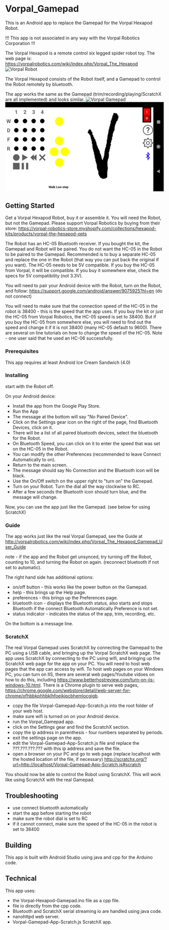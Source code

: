 # Vorpal_Gamepad
This is an Android app to replace the Gamepad for the Vorpal Hexapod Robot.

!!! This app is not associated in any way with the Vorpal Robotics Corporation !!!

The Vorpal Hexapod is a remote control six legged spider robot toy.
The web page is:
https://vorpalrobotics.com/wiki/index.php/Vorpal_The_Hexapod
<img src="https://vorpalrobotics.com/wiki/images/7/7b/Scamp-Leg-Raised.jpg" alt="Vorpal Robot"/>

The Vorpal Hexapod consists of the Robot itself, and a Gamepad to control the Robot remotely by bluetooth.

The app works the same as the Gamepad (trim/recording/playing/ScratchX are all implemented) and looks similar.
<img src="https://vorpalrobotics.com/wiki/images/9/93/Gamepad-Top-View-v2.png" alt="Vorpal Gamepad"/>
<img src="images/Vorpal_Gamepad_main_screen.png" alt="Vorpal Gamepad app"/>

## Getting Started

Get a Vorpal Hexapod Robot, buy it or assemble it. You will need the Robot, but not the Gamepad. Please support Vorpal Robotics by buying from their store:
https://vorpal-robotics-store.myshopify.com/collections/hexapod-kits/products/vorpal-the-hexapod-opts

The Robot has an HC-05 Bluetooth receiver. If you bought the kit, the Gamepad and Robot will be paired. You do not want the HC-05 in the Robot to be paired to the Gamepad. Recommended is to buy a separate HC-05 and replace the one in the Robot (that way you can put back the original if you want). The HC-05 needs to be 5V compatible. If you buy the HC-05 from Vorpal, it will be compatible. If you buy it somewhere else, check the specs for 5V compatibility (not 3.3V).

You will need to pair your Android device with the Robot, turn on the Robot, and follow: https://support.google.com/android/answer/9075925?hl=en (do not connect)

You will need to make sure that the connection speed of the HC-05 in the robot is 38400 - this is the speed that the app uses.
If you buy the kit or just the HC-05 from Vorpal Robotics, the HC-05 speed is set to 38400. But if you buy the HC-05 from somewhere else, you will need to find out the speed and change it if it is not 38400 (many HC-05 default to 9600). There are several on line tutorials on how to change the speed of the HC-05. Note - one user said that he used an HC-06 successfully.

### Prerequisites

This app requires at least Android Ice Cream Sandwich (4.0)

### Installing

start with the Robot off.

On your Android device:
- Install the app from the Google Play Store.
- Run the App
- The message at the bottom will say "No Paired Device".
- Click on the Settings gear icon on the right of the page, find Bluetooth Devices, click on it.
- There will be a list of all paired bluetooth devices, select the bluetooth for the Robot.
- On Bluetooth Speed, you can click on it to enter the speed that was set on the HC-05 in the Robot.
- You can modify the other Preferences (recommended to leave Connect Automatically to on).
- Return to the main screen.
- The message should say No Connection and the Bluetooth icon will be black.
- Use the On/Off switch on the upper right to "turn on" the Gamepad.
- Turn on your Robot. Turn the dial all the way clockwise to RC.
- After a few seconds the Bluetooth icon should turn blue, and the message will change.

Now, you can use the app just like the Gamepad.
(see below for using ScratchX)

### Guide

The app works just like the real Vorpal Gamepad, see the Guide at
http://vorpalrobotics.com/wiki/index.php/Vorpal_The_Hexapod_Gamepad_User_Guide

note - if the app and the Robot get unsynced, try turning off the Robot, counting to 10, and turning the Robot on again. (reconnect bluetooth if not set to automatic).

The right hand side has additional options:
- on/off button - this works like the power button on the Gamepad.
- help - this brings up the Help page.
- preferences - this brings up the Preferences page.
- bluetooth icon - displays the Bluetooth status, also starts and stops Bluetooth if the connect Bluetooth Automatically Preference is not set.
- status indicator - indicates the status of the app, trim, recording, etc.

On the bottom is a message line.

### ScratchX

The real Vorpal Gamepad uses ScratchX by connecting the Gamepad to the PC using a USB cable, and bringing up the Vorpal ScratchX web page.
The app uses ScratchX by connecting to the PC using wifi, and bringing up the ScratchX web page for the app on your PC.
You will need to host web pages that the app can access by wifi. To host web pages on your Windows PC, you can turn on IIS, there are several web pages/Youtube vidoes on how to do this, including https://www.betterhostreview.com/turn-on-iis-windows-10.html. There is a Chrome plugin to serve web pages, https://chrome.google.com/webstore/detail/web-server-for-chrome/ofhbbkphhbklhfoeikjpcbhemlocgigb.

- copy the file Vorpal-Gamepad-App-Scratch.js into the root folder of your web host.
- make sure wifi is turned on on your Android device.
- run the Vorpal_Gamepad app.
- click on the Settings gear and find the ScratchX section.
- copy the ip address in parenthesis - four numbers separated by periods.
- exit the settings page on the app.
- edit the Vorpal-Gamepad-App-Scratch.js file and replace the ???.???.???.??? with this ip address and save the file.
- open a browser on your PC and go to web page (replace localhost with the hosted location of the file, if necessary)
     http://scratchx.org/?url=http://localhost/Vorpal-Gamepad-App-Scratch.js#scratch
 
 You should now be able to control the Robot using ScratchX. This will work like using ScratchX with the real Gamepad.

## Troubleshooting
- use connect bluetooth automatically
- start the app before starting the robot
- make sure the robot dial is set to RC
- if it cannot connect, make sure the speed of the HC-05 in the robot is set to 38400

## Building

This app is built with Android Studio using java and cpp for the Arduino code.

## Technical

This app uses:
- the Vorpal-Hexapod-Gamepad.ino file as a cpp file.
- file io directly from the cpp code.
- Bluetooth and ScratchX serial streaming io are handled using java code.
- nanohttpd web server.
- Vorpal-Gamepad-App-Scratch.js ScratchX app.
